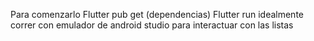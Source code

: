 Para comenzarlo
Flutter pub get (dependencias)
Flutter run
idealmente correr con emulador de android studio para interactuar con las listas
